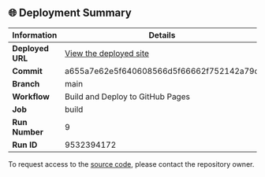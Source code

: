 ## 🌐 Deployment Summary

| Information | Details |
|-------------|---------|
| **Deployed URL** | [View the deployed site](https://First-Matter.github.io/public-demo) |
| **Commit** | a655a7e62e5f640608566d5f66662f752142a79d |
| **Branch** | main |
| **Workflow** | Build and Deploy to GitHub Pages |
| **Job** | build |
| **Run Number** | 9 |
| **Run ID** | 9532394172 |

To request access to the [source code](https://github.com/First-Matter/flappy-jam-2024), please contact the repository owner.
